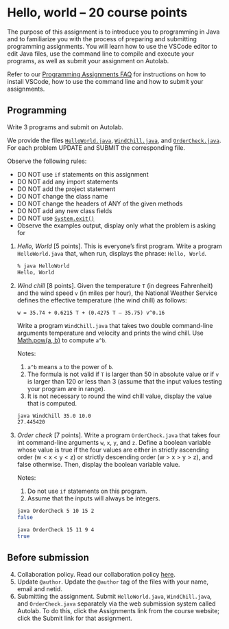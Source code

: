 # Hello, world – 20 course points

The purpose of this assignment is to introduce you to programming in Java and to familiarize you with the process of preparing and submitting programming assignments. You will learn how to use the VSCode editor to edit Java files, use the command line to compile and execute your programs, as well as submit your assignment on Autolab.

Refer to our [Programming Assignments FAQ](https://introcs.cs.rutgers.edu/assignment-faq/) for instructions on how to install VSCode, how to use the command line and how to submit your assignments.

## Programming

Write 3 programs and submit on Autolab.

We provide the files [`HelloWorld.java`](HelloWorld.java), [`WindChill.java`](WindChill.java), and [`OrderCheck.java`](OrderCheck.java). For each problem UPDATE and SUBMIT the corresponding file.

Observe the following rules:

-  DO NOT use `if` statements on this assignment
-  DO NOT add any import statements
-  DO NOT add the project statement
-  DO NOT change the class name
-  DO NOT change the headers of ANY of the given methods
-  DO NOT add any new class fields
-  DO NOT use [`System.exit()`](<https://docs.oracle.com/en/java/javase/14/docs/api/java.base/java/lang/System.html#exit(int)>)
-  Observe the examples output, display only what the problem is asking for

1. _Hello, World_ [5 points]. This is everyone’s first program. Write a program `HelloWorld.java` that, when run, displays the phrase: `Hello, World`.
   ```sh
   % java HelloWorld
   Hello, World
   ```
2. _Wind chill_ [8 points]. Given the temperature `T` (in degrees Fahrenheit) and the wind speed `v` (in miles per hour), the National Weather Service defines the effective temperature (the wind chill) as follows:

   ```
   w = 35.74 + 0.6215 T + (0.4275 T – 35.75) v^0.16
   ```

   Write a program `WindChill.java` that takes two double command-line arguments temperature and velocity and prints the wind chill. Use [Math.pow(a, b)](<https://docs.oracle.com/en/java/javase/14/docs/api/java.base/java/lang/Math.html#pow(double,double)>) to compute `a^b`.

   Notes:

   1. `a^b` means `a` to the power of `b`.
   2. The formula is not valid if `T` is larger than 50 in absolute value or if `v` is larger than 120 or less than 3 (assume that the input values testing your program are in range).
   3. It is not necessary to round the wind chill value, display the value that is computed.

   ```sh
   java WindChill 35.0 10.0
   27.445420
   ```

3. _Order check_ [7 points]. Write a program `OrderCheck.java` that takes four int command-line arguments `w`, `x`, `y`, and `z`. Define a boolean variable whose value is true if the four values are either in strictly ascending order (w < x < y < z) or strictly descending order (w > x > y > z), and false otherwise. Then, display the boolean variable value.

   Notes:

   1. Do not use `if` statements on this program.
   2. Assume that the inputs will always be integers.

   ```sh
   java OrderCheck 5 10 15 2
   false

   java OrderCheck 15 11 9 4
   true
   ```

## Before submission

4. Collaboration policy. Read our collaboration policy [here](https://introcs.cs.rutgers.edu/#academic-integrity).
5. Update `@author`. Update the `@author` tag of the files with your name, email and netid.
6. Submitting the assignment. Submit `HelloWorld.java`, `WindChill.java`, and `OrderCheck.java` separately via the web submission system called Autolab. To do this, click the Assignments link from the course website; click the Submit link for that assignment.
